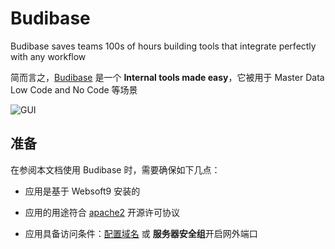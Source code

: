 # Budibase

Budibase saves teams 100s of hours building tools that integrate perfectly with any workflow

简而言之，[Budibase](https://budibase.com/) 是一个 **Internal tools made easy**，它被用于 Master Data Low Code and No Code  等场景


![GUI](https://libs.websoft9.com/Websoft9/DocsPicture/zh/budibase/budibase-main-websoft9.png)


## 准备

在参阅本文档使用 Budibase 时，需要确保如下几点：

- 应用是基于 Websoft9 安装的

- 应用的用途符合 [apache2](https://opensource.org/licenses/Apache-2.0) 开源许可协议

- 应用具备访问条件：[配置域名](./guide/appsetdomain) 或 **服务器安全组**开启网外端口